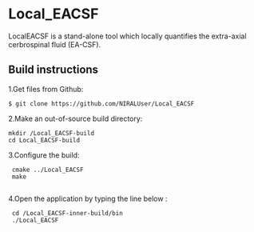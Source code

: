 

# Local_EACSF

LocalEACSF is a stand-alone tool which locally quantifies the extra-axial
cerbrospinal fluid (EA-CSF).

<h2>Build instructions</h2>

1.Get files from Github:  
 ```
 $ git clone https://github.com/NIRALUser/Local_EACSF
 
 ```
 
  
2.Make an out-of-source build directory: 
```
mkdir /Local_EACSF-build
cd Local_EACSF-build

```

3.Configure the build:
```
 cmake ../Local_EACSF  
 make 
  
```
4.Open the application by typing the line below :  
```
 cd /Local_EACSF-inner-build/bin 
 ./Local_EACSF
  
```
 
 

